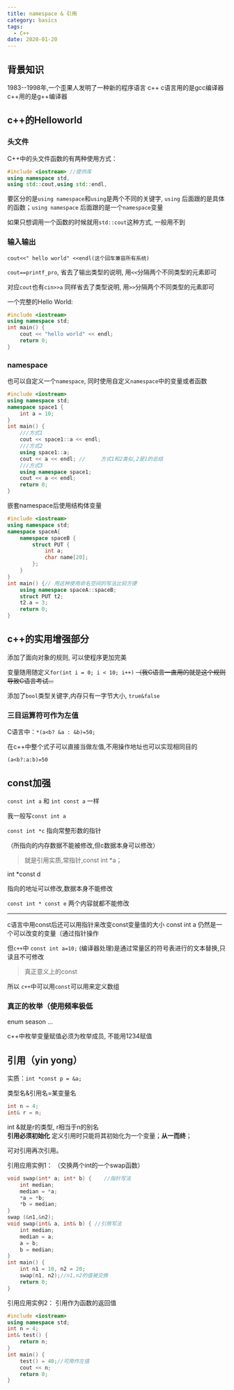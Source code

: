 ```yaml
---
title: namespace & 引用
category: basics
tags:
  - C++
date: 2020-01-20
---
```


## 背景知识

1983--1998年,一个歪果人发明了一种新的程序语言 c++
c语言用的是gcc编译器    c++用的是g++编译器

## c++的Helloworld

### 头文件

C++中的头文件函数的有两种使用方式：

``` cpp {2,3}
#include <iostream> //提供库
using namespace std,
using std::cout,using std::endl,
```
要区分的是`using namespace`和`using`是两个不同的关键字, `using` 后面跟的是具体的函数；`using namespace` 后面跟的是一个`namespace`变量

如果只想调用一个函数的时候就用`std::cout`这种方式, 一般用不到

### 输入输出

`cout<<" hello world" <<endl(这个回车兼容所有系统)`

`cout==printf_pro`, 省去了输出类型的说明, 用`<<`分隔两个不同类型的元素即可

对应`cout`也有`cin>>a` 同样省去了类型说明, 用`>>`分隔两个不同类型的元素即可

一个完整的Hello World:
``` cpp
#include <iostream>
using namespace std;
int main() {
	cout << "hello world" << endl;
	return 0;
}
```
### namespace 

也可以自定义一个`namespace`, 同时使用自定义`namespace`中的变量或者函数

``` cpp
#include <iostream>
using namespace std;
namespace space1 {
	int a = 10;
}
int main() {
	///方式1
	cout << space1::a << endl;
	///方式2
	using space1::a;
	cout << a << endl; //     方式1和2类似,2是1的总结
	///方式3
	using namespace space1;
	cout << a << endl;
	return 0;
}
```

嵌套namespace后使用结构体变量
 

``` cpp
#include <iostream>
using namespace std;
namespace spaceA{
	namespace spaceB {
		struct PUT {
			int a;
			char name[20];
		};
	}
}
int main() {// 用这种使用命名空间的写法比较方便
	using namespace spaceA::spaceB;
	struct PUT t2;
	t2.a = 3;
	return 0;
}
```

## c++的实用增强部分

添加了面向对象的规则, 可以使程序更加完美

变量随用随定义`for(int i = 0; i < 10; i++)`  ~~（我C语言一直用的就是这个规则导致C语言考试...~~

添加了`bool`类型关键字,内存只有一字节大小, `true&false`

### 三目运算符可作为左值

C语言中：`*(a<b? &a : &b)=50;`

在c++中整个式子可以直接当做左值,不用操作地址也可以实现相同目的

`(a<b?:a:b)=50`

## const加强

`const int a` 和 `int const a` 一样  

我一般写`const int a`

`const int *c` 指向常整形数的指针

（所指向的内存数据不能被修改,但c数据本身可以修改）  

> 就是引用实质,常指针,const int *a；

int *const d  

指向的地址可以修改,数据本身不能修改

`const int * const e` 两个内容就都不能修改
***
c语言中用const后还可以用指针来改变const变量值的大小
const int a 仍然是一个可以改变的变量（通过指针操作

但`c++`中 `const int a=10;` (编译器处理)是通过常量区的符号表进行的文本替换,只读且不可修改  

> 真正意义上的const  

所以 `c++`中可以用`const`可以用来定义数组

### 真正的枚举（使用频率极低

enum season ... 

c++中枚举变量赋值必须为枚举成员, 不能用1234赋值

## 引用（yin yong）

实质：`int *const p = &a;`

类型名&引用名=某变量名

``` cpp
int n = 4;
int& r = n;
```

int &就是r的类型, r相当于n的别名  
**引用必须初始化**
定义引用时只能将其初始化为一个变量；**从一而终**； 

可对引用再次引用。  

引用应用实例1：
（交换两个int的一个swap函数）

``` cpp
void swap(int* a; int* b) {    //指针写法
	int median;
	median = *a;
	*a = *b;
	*b = median;
}
swap (&n1,&n2);
void swap(int& a, int& b) { //引用写法
	int median;
	median = a;
	a = b;
	b = median;
}
int main() {
	int n1 = 10, n2 = 20;
	swap(n1, n2);//n1,n2的值被交换
	return 0;
}
```
引用应用实例2：
引用作为函数的返回值

``` cpp
#include <iostream>
using namespace std;
int n = 4;
int& test() {
	return n;
}
int main() {
	test() = 40;//可用作左值
	cout << n;
	return 0;
}
```
